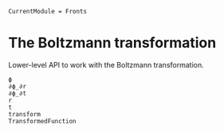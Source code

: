 ```@meta
CurrentModule = Fronts
```

# The Boltzmann transformation

Lower-level API to work with the Boltzmann transformation.

```@docs
ϕ
∂ϕ_∂r
∂ϕ_∂t
r
t
transform
TransformedFunction
```